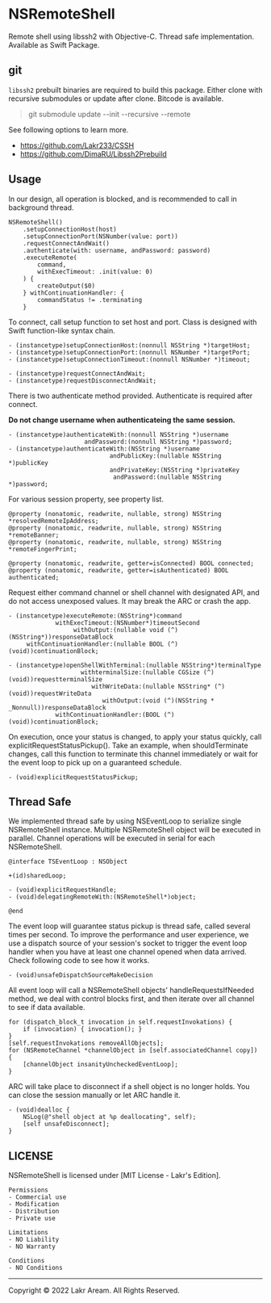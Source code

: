 # NSRemoteShell

Remote shell using libssh2 with Objective-C. Thread safe implementation. Available as Swift Package.

## git

`libssh2` prebuilt binaries are required to build this package. Either clone with recursive submodules or update after clone. Bitcode is available.

> git submodule update --init --recursive --remote

See following options to learn more.

- https://github.com/Lakr233/CSSH 
- https://github.com/DimaRU/Libssh2Prebuild

## Usage

In our design, all operation is blocked, and is recommended to call in background thread.

```
NSRemoteShell()
    .setupConnectionHost(host)
    .setupConnectionPort(NSNumber(value: port))
    .requestConnectAndWait()
    .authenticate(with: username, andPassword: password)
    .executeRemote(
        command,
        withExecTimeout: .init(value: 0)
    ) {
        createOutput($0) 
    } withContinuationHandler: {
        commandStatus != .terminating
    }
```

To connect, call setup function to set host and port. Class is designed with Swift function-like syntax chain.

```
- (instancetype)setupConnectionHost:(nonnull NSString *)targetHost;
- (instancetype)setupConnectionPort:(nonnull NSNumber *)targetPort;
- (instancetype)setupConnectionTimeout:(nonnull NSNumber *)timeout;

- (instancetype)requestConnectAndWait;
- (instancetype)requestDisconnectAndWait;
```

There is two authenticate method provided. Authenticate is required after connect.

**Do not change username when authenticateing the same session.**

```
- (instancetype)authenticateWith:(nonnull NSString *)username
                     andPassword:(nonnull NSString *)password;
- (instancetype)authenticateWith:(NSString *)username
                            andPublicKey:(nullable NSString *)publicKey
                            andPrivateKey:(NSString *)privateKey
                             andPassword:(nullable NSString *)password;
```

For various session property, see property list.

```
@property (nonatomic, readwrite, nullable, strong) NSString *resolvedRemoteIpAddress;
@property (nonatomic, readwrite, nullable, strong) NSString *remoteBanner;
@property (nonatomic, readwrite, nullable, strong) NSString *remoteFingerPrint;

@property (nonatomic, readwrite, getter=isConnected) BOOL connected;
@property (nonatomic, readwrite, getter=isAuthenticated) BOOL authenticated;
```

Request either command channel or shell channel with designated API, and do not access unexposed values. It may break the ARC or crash the app.

```
- (instancetype)executeRemote:(NSString*)command
             withExecTimeout:(NSNumber*)timeoutSecond
                  withOutput:(nullable void (^)(NSString*))responseDataBlock
     withContinuationHandler:(nullable BOOL (^)(void))continuationBlock;

- (instancetype)openShellWithTerminal:(nullable NSString*)terminalType
                    withterminalSize:(nullable CGSize (^)(void))requestterminalSize
                       withWriteData:(nullable NSString* (^)(void))requestWriteData
                          withOutput:(void (^)(NSString * _Nonnull))responseDataBlock
             withContinuationHandler:(BOOL (^)(void))continuationBlock;
```

On execution, once your status is changed, to apply your status quickly, call explicitRequestStatusPickup(). Take an example, when shouldTerminate changes, call this function to terminate this channel immediately or wait for the event loop to pick up on a guaranteed schedule.

```
- (void)explicitRequestStatusPickup;
```

## Thread Safe

We implemented thread safe by using NSEventLoop to serialize single NSRemoteShell instance. Multiple NSRemoteShell object will be executed in parallel. Channel operations will be executed in serial for each NSRemoteShell.

```
@interface TSEventLoop : NSObject

+(id)sharedLoop;

- (void)explicitRequestHandle;
- (void)delegatingRemoteWith:(NSRemoteShell*)object;

@end
```

The event loop will guarantee status pickup is thread safe, called several times per second. To improve the performance and user experience, we use a dispatch source of your session's socket to trigger the event loop handler when you have at least one channel opened when data arrived. Check following code to see how it works.

```
- (void)unsafeDispatchSourceMakeDecision
```

All event loop will call a NSRemoteShell objects' handleRequestsIfNeeded method, we deal with control blocks first, and then iterate over all channel to see if data available.

```
for (dispatch_block_t invocation in self.requestInvokations) {
    if (invocation) { invocation(); }
}
[self.requestInvokations removeAllObjects];
for (NSRemoteChannel *channelObject in [self.associatedChannel copy]) {
    [channelObject insanityUncheckedEventLoop];
}
```

ARC will take place to disconnect if a shell object is no longer holds. You can close the session manually or let ARC handle it.

```
- (void)dealloc {
    NSLog(@"shell object at %p deallocating", self);
    [self unsafeDisconnect];
}
```

## LICENSE

NSRemoteShell is licensed under [MIT License - Lakr's Edition].

```
Permissions
- Commercial use
- Modification
- Distribution
- Private use

Limitations
- NO Liability
- NO Warranty

Conditions
- NO Conditions
```

---

Copyright © 2022 Lakr Aream. All Rights Reserved.
